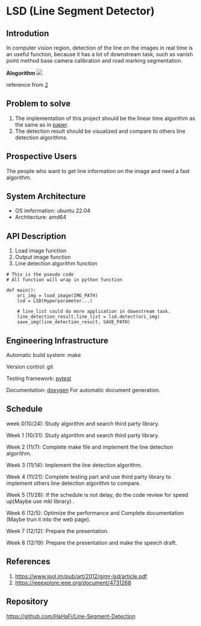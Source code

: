 #  LSD (Line Segment Detector) 
## Introdution
In computer vision region, detection of the line on the images in real time is an useful function, because it has a lot of downstream task, such as vanish point method base camera calibration and road marking segmentation.




**Alogorithm**
![](https://i.imgur.com/EXi6z32.png)

reference from [2](https://www.ipol.im/pub/art/2012/gjmr-lsd/article.pdf)
## Problem to solve
1. The implementation of this project should be the linear time algorithm as the same as in [paper](https://ieeexplore.ieee.org/document/4731268).
3. The detection result should be visualized and compare to others line detection algorithms.


## Prospective Users
The people who want to get line information on the image and need a fast algorithm.


## System Architecture
* OS imformation: ubuntu 22.04
* Architecture: amd64





## API Description
1. Load image function
2. Output image function 
3. Line detection algorithm function
```
# This is the pseudo code
# All function will wrap in python function 

def main():
    ori_img = load_image(IMG_PATH)
    lsd = LSD(Hyperparameter...)
    
    # line_list could do more application in downstream task.
    line_detection_result,line_list = lsd.detect(ori_img)
    save_img(line_detection_result, SAVE_PATH)
```
## Engineering Infrastructure
Automatic build system: make

Version control: git

Testing framework: [pytest](https://pytest.org)

Documentation: [doxygen](https://doxygen.nl/) For automatic document generation.

## Schedule
week 0(10/24): Study algorithm and search third party library.

Week 1 (10/31): Study algorithm and search third party library.

Week 2 (11/7): Complete make file and implement the line detection algorithm.

Week 3 (11/14): Implement the line detection algorithm.

Week 4 (11/21): Complete testing part and use third party library to implement others line detection algorithm to compare.

Week 5 (11/28): If the schedule is not delay, do the code review for speed up(Maybe use mkl library) .

Week 6 (12/5): Optimize the performance and Complete documentation (Maybe trun it into the web page).

Week 7 (12/12): Prepare the presentation.

Week 8 (12/19): Prepare the presentation and make the speech draft.

## References
1. https://www.ipol.im/pub/art/2012/gjmr-lsd/article.pdf
2. https://ieeexplore.ieee.org/document/4731268

## Repository 
https://github.com/HaHaFi/Line-Segment-Detection